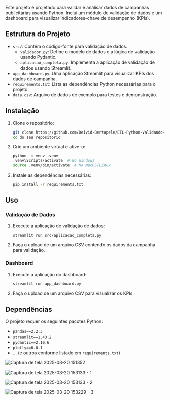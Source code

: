 
Este projeto é projetado para validar e analisar dados de campanhas publicitárias usando Python. Inclui um módulo de validação de dados e um dashboard para visualizar indicadores-chave de desempenho (KPIs).

## Estrutura do Projeto

- `src/`: Contém o código-fonte para validação de dados.
  - `validador.py`: Define o modelo de dados e a lógica de validação usando Pydantic.
  - `aplicacao_completa.py`: Implementa a aplicação de validação de dados usando Streamlit.
- `app_dashboard.py`: Uma aplicação Streamlit para visualizar KPIs dos dados de campanha.
- `requirements.txt`: Lista as dependências Python necessárias para o projeto.
- `data.csv`: Arquivo de dados de exemplo para testes e demonstração.

## Instalação

1. Clone o repositório:
   ```bash
   git clone https://github.com/Deivid-Bertapele/ETL-Python-Validando-Dados-e-Excel.git
   cd do seu repositorio
   ```

2. Crie um ambiente virtual e ative-o:
   ```bash
   python -m venv .venv
   .venv\Scripts\activate  # No Windows
   source .venv/bin/activate  # No macOS/Linux
   ```

3. Instale as dependências necessárias:
   ```bash
   pip install -r requirements.txt
   ```

## Uso

### Validação de Dados

1. Execute a aplicação de validação de dados:
   ```bash
   streamlit run src/aplicacao_completa.py
   ```

2. Faça o upload de um arquivo CSV contendo os dados da campanha para validação.

### Dashboard

1. Execute a aplicação do dashboard:
   ```bash
   streamlit run app_dashboard.py
   ```

2. Faça o upload de um arquivo CSV para visualizar os KPIs.

## Dependências

O projeto requer os seguintes pacotes Python:

- `pandas==2.2.3`
- `streamlit==1.43.2`
- `pydantic==2.10.6`
- `plotly==6.0.1`
- ... (e outros conforme listado em `requirements.txt`)





![Captura de tela 2025-03-20 151352](https://github.com/user-attachments/assets/b3d22fa0-32c4-43e2-8c0f-d2de8ad720a5)

![Captura de tela 2025-03-20 153133 - 1](https://github.com/user-attachments/assets/8bff4842-fb25-42f7-94fb-1ccd8324493c)

![Captura de tela 2025-03-20 153133 - 2](https://github.com/user-attachments/assets/7519a1cd-37ec-40b9-adfc-fe3953ac5990)

![Captura de tela 2025-03-20 153229 - 3](https://github.com/user-attachments/assets/1980487d-a313-4edc-87aa-111bd26ebf39)
